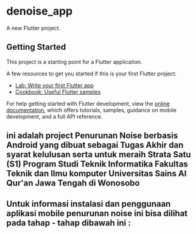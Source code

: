 # denoise_app

A new Flutter project.

## Getting Started

This project is a starting point for a Flutter application.

A few resources to get you started if this is your first Flutter project:

- [Lab: Write your first Flutter app](https://docs.flutter.dev/get-started/codelab)
- [Cookbook: Useful Flutter samples](https://docs.flutter.dev/cookbook)

For help getting started with Flutter development, view the
[online documentation](https://docs.flutter.dev/), which offers tutorials,
samples, guidance on mobile development, and a full API reference.


## ini adalah project Penurunan Noise berbasis Android yang dibuat sebagai Tugas Akhir dan syarat kelulusan serta untuk meraih Strata Satu (S1) Program Studi Teknik Informatika Fakultas Teknik dan Ilmu komputer Universitas Sains Al Qur'an Jawa Tengah di Wonosobo

## Untuk informasi instalasi dan penggunaan aplikasi mobile penurunan noise ini bisa dilihat pada tahap - tahap dibawah ini :
## 
